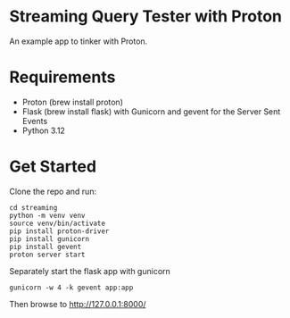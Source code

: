 # Streaming Query Tester with Proton

An example app to tinker with Proton.

# Requirements

* Proton (brew install proton)
* Flask (brew install flask) with Gunicorn and gevent for the Server Sent Events
* Python 3.12

# Get Started

Clone the repo and run:

```
cd streaming
python -m venv venv
source venv/bin/activate
pip install proton-driver
pip install gunicorn
pip install gevent
proton server start
```

Separately start the flask app with gunicorn

```
gunicorn -w 4 -k gevent app:app
```

Then browse to http://127.0.0.1:8000/